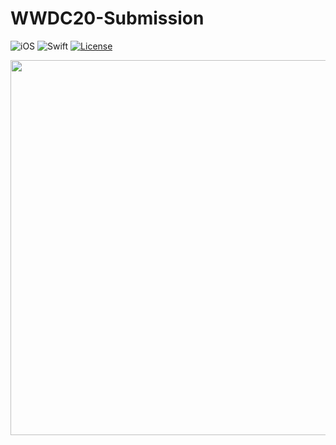 # WWDC20-Submission

![iOS](https://img.shields.io/badge/iOS-10%20-blue)
![Swift](https://img.shields.io/badge/Swift-5-orange?logo=Swift&logoColor=white)
[![License](https://img.shields.io/github/license/romarakhlin/CoronaMap)](https://github.com/romarakhlin/CoronaMap/blob/master/LICENSE)

<p align="center">
  <img width="900" height="600" src="https://www.apple.com/newsroom/images/live-action/wwdc/Apple_wwdc2020_03132020_big.jpg.large.jpg">
</p>
